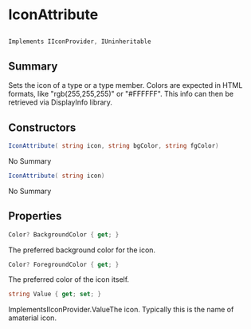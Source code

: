 # IconAttribute

## 
```c#
Implements IIconProvider, IUninheritable
```

## Summary

Sets the icon of a type or a type member. Colors are expected in HTML formats, like "rgb(255,255,255)" or "#FFFFFF".
This info can then be retrieved via DisplayInfo library.
## Constructors

```c#
IconAttribute( string icon, string bgColor, string fgColor) 
```
No Summary
```c#
IconAttribute( string icon) 
```
No Summary
## Properties

```c#
Color? BackgroundColor { get; } 
```
The preferred background color for the icon.
```c#
Color? ForegroundColor { get; } 
```
The preferred color of the icon itself.
```c#
string Value { get; set; } 
```
ImplementsIIconProvider.ValueThe icon. Typically this is the name of amaterial icon.
